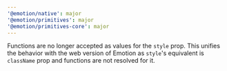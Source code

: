 ```yaml
---
'@emotion/native': major
'@emotion/primitives': major
'@emotion/primitives-core': major
---
```


Functions are no longer accepted as values for the `style` prop. This unifies the behavior with the web version of Emotion as `style`'s equivalent is `className` prop and functions are not resolved for it.
